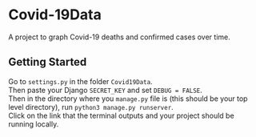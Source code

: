 # Covid-19Data
A project to graph Covid-19 deaths and confirmed cases over time.

## Getting Started
Go to ```settings.py``` in the folder ```Covid19Data```.  
Then paste your Django ```SECRET_KEY``` and set ```DEBUG = FALSE```.  
Then in the directory where you ```manage.py``` file is (this should be your top level directory), run ```python3 manage.py runserver```.  
Click on the link that the terminal outputs and your project should be running locally.
